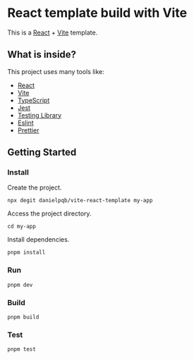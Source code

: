 # React template build with Vite

This is a [React](https://reactjs.org/) + [Vite](https://vitejs.dev/) template.

## What is inside?

This project uses many tools like:

* [React](https://reactjs.org/)
* [Vite](https://vitejs.dev/)
* [TypeScript](https://www.typescriptlang.org/)
* [Jest](https://jestjs.io/)
* [Testing Library](https://testing-library.com/)
* [Eslint](https://eslint.org/)
* [Prettier](https://prettier.io/)

## Getting Started

### Install

Create the project.

```shell
npx degit danielpqb/vite-react-template my-app
```

Access the project directory.

```shell
cd my-app
```

Install dependencies.

```shell
pnpm install
```

### Run

```shell
pnpm dev
```

### Build

```shell
pnpm build
```

### Test

```shell
pnpm test
```

